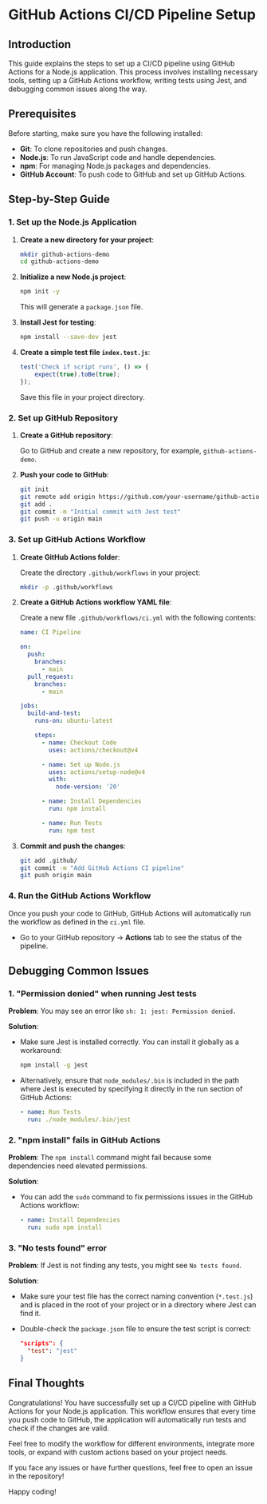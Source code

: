 # GitHub Actions CI/CD Pipeline Setup

## Introduction

This guide explains the steps to set up a CI/CD pipeline using GitHub Actions for a Node.js application. This process involves installing necessary tools, setting up a GitHub Actions workflow, writing tests using Jest, and debugging common issues along the way.

## Prerequisites

Before starting, make sure you have the following installed:

- **Git**: To clone repositories and push changes.
- **Node.js**: To run JavaScript code and handle dependencies.
- **npm**: For managing Node.js packages and dependencies.
- **GitHub Account**: To push code to GitHub and set up GitHub Actions.

## Step-by-Step Guide

### 1. Set up the Node.js Application

1. **Create a new directory for your project**:

    ```bash
    mkdir github-actions-demo
    cd github-actions-demo
    ```

2. **Initialize a new Node.js project**:

    ```bash
    npm init -y
    ```

    This will generate a `package.json` file.

3. **Install Jest for testing**:

    ```bash
    npm install --save-dev jest
    ```

4. **Create a simple test file `index.test.js`**:

    ```javascript
    test('Check if script runs', () => {
        expect(true).toBe(true);
    });
    ```

    Save this file in your project directory.

### 2. Set up GitHub Repository

1. **Create a GitHub repository**:

    Go to GitHub and create a new repository, for example, `github-actions-demo`.

2. **Push your code to GitHub**:

    ```bash
    git init
    git remote add origin https://github.com/your-username/github-actions-demo.git
    git add .
    git commit -m "Initial commit with Jest test"
    git push -u origin main
    ```

### 3. Set up GitHub Actions Workflow

1. **Create GitHub Actions folder**:

    Create the directory `.github/workflows` in your project:

    ```bash
    mkdir -p .github/workflows
    ```

2. **Create a GitHub Actions workflow YAML file**:

    Create a new file `.github/workflows/ci.yml` with the following contents:

    ```yaml
    name: CI Pipeline

    on:
      push:
        branches:
          - main
      pull_request:
        branches:
          - main

    jobs:
      build-and-test:
        runs-on: ubuntu-latest

        steps:
          - name: Checkout Code
            uses: actions/checkout@v4

          - name: Set up Node.js
            uses: actions/setup-node@v4
            with:
              node-version: '20'

          - name: Install Dependencies
            run: npm install

          - name: Run Tests
            run: npm test
    ```

3. **Commit and push the changes**:

    ```bash
    git add .github/
    git commit -m "Add GitHub Actions CI pipeline"
    git push origin main
    ```

### 4. Run the GitHub Actions Workflow

Once you push your code to GitHub, GitHub Actions will automatically run the workflow as defined in the `ci.yml` file.

- Go to your GitHub repository → **Actions** tab to see the status of the pipeline.

## Debugging Common Issues

### 1. "Permission denied" when running Jest tests

**Problem**: You may see an error like `sh: 1: jest: Permission denied.`

**Solution**:

- Make sure Jest is installed correctly. You can install it globally as a workaround:

    ```bash
    npm install -g jest
    ```

- Alternatively, ensure that `node_modules/.bin` is included in the path where Jest is executed by specifying it directly in the run section of GitHub Actions:

    ```yaml
    - name: Run Tests
      run: ./node_modules/.bin/jest
    ```

### 2. "npm install" fails in GitHub Actions

**Problem**: The `npm install` command might fail because some dependencies need elevated permissions.

**Solution**:

- You can add the `sudo` command to fix permissions issues in the GitHub Actions workflow:

    ```yaml
    - name: Install Dependencies
      run: sudo npm install
    ```

### 3. "No tests found" error

**Problem**: If Jest is not finding any tests, you might see `No tests found`.

**Solution**:

- Make sure your test file has the correct naming convention (`*.test.js`) and is placed in the root of your project or in a directory where Jest can find it.

- Double-check the `package.json` file to ensure the test script is correct:

    ```json
    "scripts": {
      "test": "jest"
    }
    ```

## Final Thoughts

Congratulations! You have successfully set up a CI/CD pipeline with GitHub Actions for your Node.js application. This workflow ensures that every time you push code to GitHub, the application will automatically run tests and check if the changes are valid.

Feel free to modify the workflow for different environments, integrate more tools, or expand with custom actions based on your project needs.

If you face any issues or have further questions, feel free to open an issue in the repository!

Happy coding!
